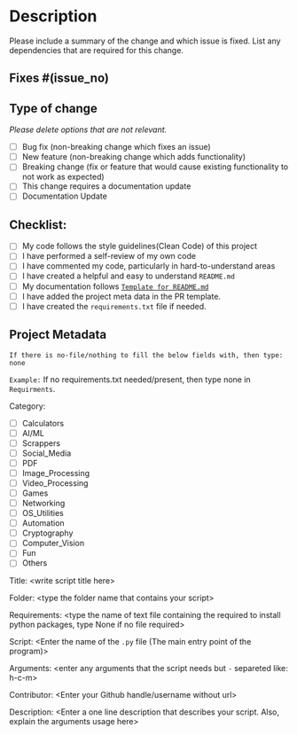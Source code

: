 <!--
Thank you for sending the PR! We appreciate you spending the time to work on these changes.
Help us understand your motivation by explaining why you decided to make this change.
Happy Contributing!
-->

# Description

Please include a summary of the change and which issue is fixed. List any dependencies that are required for this change.

## Fixes #(issue_no)

<!-- Replace `issue_no` with the issue number which is fixed in this PR -->

## Type of change

_Please delete options that are not relevant._

- [ ] Bug fix (non-breaking change which fixes an issue)
- [ ] New feature (non-breaking change which adds functionality)
- [ ] Breaking change (fix or feature that would cause existing functionality to not work as expected)
- [ ] This change requires a documentation update
- [ ] Documentation Update

## Checklist:

- [ ] My code follows the style guidelines(Clean Code) of this project
- [ ] I have performed a self-review of my own code
- [ ] I have commented my code, particularly in hard-to-understand areas
- [ ] I have created a helpful and easy to understand `README.md`
- [ ] My documentation follows [`Template for README.md`](https://github.com/avinashkranjan/Amazing-Python-Scripts/blob/master/Template%20for%20README.md)
- [ ] I have added the project meta data in the PR template.
- [ ] I have created the ``requirements.txt`` file if needed.

## Project Metadata

`` If there is no-file/nothing to fill the below fields with, then type: none ``

`` Example: `` If no requirements.txt needed/present, then type none in ``Requirments``.

Category:
- [ ] Calculators
- [ ] AI/ML
- [ ] Scrappers
- [ ] Social_Media
- [ ] PDF
- [ ] Image_Processing
- [ ] Video_Processing
- [ ] Games
- [ ] Networking
- [ ] OS_Utilities
- [ ] Automation
- [ ] Cryptography
- [ ] Computer_Vision
- [ ] Fun
- [ ] Others

Title: \<write script title here\>

Folder: \<type the folder name that contains your script\>

Requirements: \<type the name of text file containing the required to install python packages, type None if no file required\>

Script: \<Enter the name of the ``.py`` file (The main entry point of the program)\>

Arguments: \<enter any arguments that the script needs but `-` separeted like: h-c-m\>

Contributor: \<Enter your Github handle/username without url\>

Description: \<Enter a one line description that describes your script. Also, explain the arguments usage here\>
